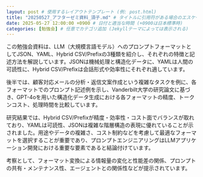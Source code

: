 ```yaml
---
layout: post # 使用するレイアウトテンプレート (例: post.html)
title: "20250527_アフターゼミ資料_須子.md" # タイトルに引用符がある場合のエスケープ
date: 2025-05-27 12:00:00 +0900 # 日付と適当な時間 (+0900は日本標準時)
categories: [勉強会] # 任意でカテゴリ追加 (Jekyllテーマによっては表示される)
---
```


この勉強会資料は、LLM（大規模言語モデル）へのプロンプトフォーマットとしてJSON、YAML、Hybrid CSV/Prefixの3種類を紹介し、それぞれの特徴と記述方法を解説しています。JSONは機械処理と構造化データに、YAMLは人間の可読性に、Hybrid CSV/Prefixは会話形式や効率性にそれぞれ適しています。

後半では、顧客対応メールの分析・返信文案作成という複雑なタスクを例に、各フォーマットでのプロンプト記述例を示し、Vanderbilt大学の研究論文に基づき、GPT-4oを用いた構造化データ生成における各フォーマットの精度、トークンコスト、処理時間を比較しています。

研究結果では、Hybrid CSV/Prefixが精度・効率性・コスト面でバランスが取れており、YAMLは可読性、JSONは複雑な階層構造の表現に優れていることが示されました。用途やデータの複雑さ、コスト制約などを考慮して最適なフォーマットを選択することが重要であり、プロンプトエンジニアリングはLLMアプリケーション開発における重要な要素であると結論付けています。

考察として、フォーマット変換による情報量の変化と性能差の関係、プロンプトの共有・メンテナンス性、エージェントとの関係性などが提示されています。
